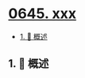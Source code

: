 # [0645. xxx](https://github.com/Tdahuyou/TNotes.leetcode/tree/main/notes/0645.%20xxx)

<!-- region:toc -->

- [1. 📝 概述](#1--概述)

<!-- endregion:toc -->

## 1. 📝 概述
